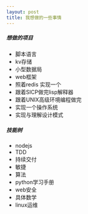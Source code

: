 ```yaml
---
layout: post
title: 我想做的一些事情
---
```


##### 想做的项目
- 脚本语言
- kv存储
- 小型数据局
- web框架
- 照着redis 实现一个
- 跟着SICP做完lisp解释器
- 跟着UNIX高级环境编程做完
- 实现一个操作系统
- 实现与理解设计模式

##### 技能树
- nodejs
- TDD
- 持续交付
- 敏捷
- 算法
- python学习手册
- web安全
- 具体数学
- linux运维
